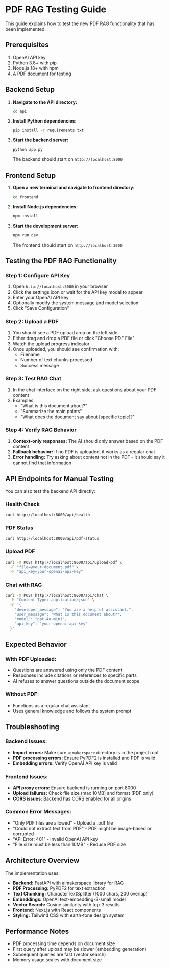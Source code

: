 # PDF RAG Testing Guide

This guide explains how to test the new PDF RAG functionality that has been implemented.

## Prerequisites

1. OpenAI API key
2. Python 3.8+ with pip
3. Node.js 18+ with npm
4. A PDF document for testing

## Backend Setup

1. **Navigate to the API directory:**
   ```bash
   cd api
   ```

2. **Install Python dependencies:**
   ```bash
   pip install -r requirements.txt
   ```

3. **Start the backend server:**
   ```bash
   python app.py
   ```
   
   The backend should start on `http://localhost:8000`

## Frontend Setup

1. **Open a new terminal and navigate to frontend directory:**
   ```bash
   cd frontend
   ```

2. **Install Node.js dependencies:**
   ```bash
   npm install
   ```

3. **Start the development server:**
   ```bash
   npm run dev
   ```
   
   The frontend should start on `http://localhost:3000`

## Testing the PDF RAG Functionality

### Step 1: Configure API Key
1. Open `http://localhost:3000` in your browser
2. Click the settings icon or wait for the API key modal to appear
3. Enter your OpenAI API key
4. Optionally modify the system message and model selection
5. Click "Save Configuration"

### Step 2: Upload a PDF
1. You should see a PDF upload area on the left side
2. Either drag and drop a PDF file or click "Choose PDF File"
3. Watch the upload progress indicator
4. Once uploaded, you should see confirmation with:
   - Filename
   - Number of text chunks processed
   - Success message

### Step 3: Test RAG Chat
1. In the chat interface on the right side, ask questions about your PDF content
2. Examples:
   - "What is this document about?"
   - "Summarize the main points"
   - "What does the document say about [specific topic]?"

### Step 4: Verify RAG Behavior
1. **Context-only responses:** The AI should only answer based on the PDF content
2. **Fallback behavior:** If no PDF is uploaded, it works as a regular chat
3. **Error handling:** Try asking about content not in the PDF - it should say it cannot find that information

## API Endpoints for Manual Testing

You can also test the backend API directly:

### Health Check
```bash
curl http://localhost:8000/api/health
```

### PDF Status
```bash
curl http://localhost:8000/api/pdf-status
```

### Upload PDF
```bash
curl -X POST http://localhost:8000/api/upload-pdf \
  -F "file=@your-document.pdf" \
  -F "api_key=your-openai-api-key"
```

### Chat with RAG
```bash
curl -X POST http://localhost:8000/api/chat \
  -H "Content-Type: application/json" \
  -d '{
    "developer_message": "You are a helpful assistant.",
    "user_message": "What is this document about?",
    "model": "gpt-4o-mini",
    "api_key": "your-openai-api-key"
  }'
```

## Expected Behavior

### With PDF Uploaded:
- Questions are answered using only the PDF content
- Responses include citations or references to specific parts
- AI refuses to answer questions outside the document scope

### Without PDF:
- Functions as a regular chat assistant
- Uses general knowledge and follows the system prompt

## Troubleshooting

### Backend Issues:
- **Import errors:** Make sure `aimakerspace` directory is in the project root
- **PDF processing errors:** Ensure PyPDF2 is installed and PDF is valid
- **Embedding errors:** Verify OpenAI API key is valid

### Frontend Issues:
- **API proxy errors:** Ensure backend is running on port 8000
- **Upload failures:** Check file size (max 10MB) and format (PDF only)
- **CORS issues:** Backend has CORS enabled for all origins

### Common Error Messages:
- "Only PDF files are allowed" - Upload a .pdf file
- "Could not extract text from PDF" - PDF might be image-based or corrupted
- "API Error: 401" - Invalid OpenAI API key
- "File size must be less than 10MB" - Reduce PDF size

## Architecture Overview

The implementation uses:
- **Backend:** FastAPI with aimakerspace library for RAG
- **PDF Processing:** PyPDF2 for text extraction
- **Text Chunking:** CharacterTextSplitter (1000 chars, 200 overlap)
- **Embeddings:** OpenAI text-embedding-3-small model
- **Vector Search:** Cosine similarity with top-3 results
- **Frontend:** Next.js with React components
- **Styling:** Tailwind CSS with earth-tone design system

## Performance Notes

- PDF processing time depends on document size
- First query after upload may be slower (embedding generation)
- Subsequent queries are fast (vector search)
- Memory usage scales with document size

